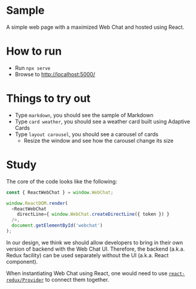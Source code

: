 # Sample

A simple web page with a maximized Web Chat and hosted using React.

# How to run

- Run `npx serve`
- Browse to [http://localhost:5000/](http://localhost:5000/)

# Things to try out

- Type `markdown`, you should see the sample of Markdown
- Type `card weather`, you should see a weather card built using Adaptive Cards
- Type `layout carousel`, you should see a carousel of cards
   - Resize the window and see how the carousel change its size

# Study

The core of the code looks like the following:

```js
const { ReactWebChat } = window.WebChat;

window.ReactDOM.render(
  <ReactWebChat
    directLine={ window.WebChat.createDirectLine({ token }) }
  />,
  document.getElementById('webchat')
);
```

In our design, we think we should allow developers to bring in their own version of backend with the Web Chat UI. Therefore, the backend (a.k.a. Redux facility) can be used separately without the UI (a.k.a. React component).

When instantiating Web Chat using React, one would need to use [`react-redux/Provider`](https://github.com/reduxjs/react-redux/blob/master/docs/api.md#provider-store) to connect them together.
